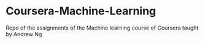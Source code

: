 # Coursera-Machine-Learning
Repo of the assignments of the Machine learning course of Coursera taught by Andrew Ng
